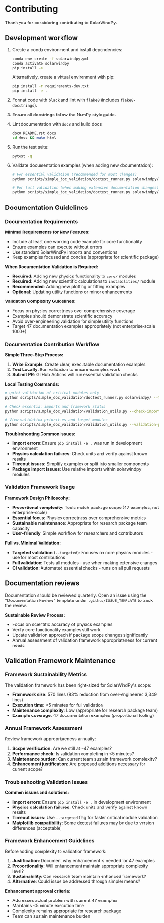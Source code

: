 # Contributing

Thank you for considering contributing to SolarWindPy.

## Development workflow

1. Create a conda environment and install dependencies:

   ```bash
   conda env create -f solarwindpy.yml
   conda activate solarwindpy
   pip install -e .
   ```

   Alternatively, create a virtual environment with pip:

   ```bash
   pip install -r requirements-dev.txt
   pip install -e .
   ```

2. Format code with `black` and lint with `flake8` (includes `flake8-docstrings`).
3. Ensure all docstrings follow the NumPy style guide.
4. Lint documentation with `doc8` and build docs:

   ```bash
   doc8 README.rst docs
   cd docs && make html
   ```

5. Run the test suite:

   ```bash
   pytest -q
   ```

6. Validate documentation examples (when adding new documentation):

   ```bash
   # For essential validation (recommended for most changes)
   python scripts/simple_doc_validation/doctest_runner.py solarwindpy/ --targeted --verbose
   
   # For full validation (when making extensive documentation changes)
   python scripts/simple_doc_validation/doctest_runner.py solarwindpy/ --verbose
   ```

## Documentation Guidelines

### Documentation Requirements

**Minimal Requirements for New Features:**
- Include at least one working code example for core functionality
- Ensure examples can execute without errors
- Use standard SolarWindPy imports and conventions
- Keep examples focused and concise (appropriate for scientific package)

**When Documentation Validation is Required:**
- **Required**: Adding new physics functionality to `core/` modules
- **Required**: Adding new scientific calculations to `instabilities/` module  
- **Recommended**: Adding new plotting or fitting examples
- **Optional**: Updating utility functions or minor enhancements

**Validation Complexity Guidelines:**
- Focus on physics correctness over comprehensive coverage
- Examples should demonstrate scientific accuracy
- Avoid over-engineering validation for simple utility functions
- Target 47 documentation examples appropriately (not enterprise-scale 1000+)

### Documentation Contribution Workflow

**Simple Three-Step Process:**
1. **Write Example**: Create clear, executable documentation examples
2. **Test Locally**: Run validation to ensure examples work
3. **Submit PR**: GitHub Actions will run essential validation checks

**Local Testing Commands:**
```bash
# Quick validation of critical modules only
python scripts/simple_doc_validation/doctest_runner.py solarwindpy/ --targeted

# Check essential imports and framework status
python scripts/simple_doc_validation/validation_utils.py --check-imports --framework-status

# View validation priorities and target modules
python scripts/simple_doc_validation/validation_utils.py --validation-priorities --targeted-modules
```

**Troubleshooting Common Issues:**
- **Import errors**: Ensure `pip install -e .` was run in development environment
- **Physics calculation failures**: Check units and verify against known results
- **Timeout issues**: Simplify examples or split into smaller components
- **Package import issues**: Use relative imports within solarwindpy modules

### Validation Framework Usage

**Framework Design Philosophy:**
- **Proportional complexity**: Tools match package scope (47 examples, not enterprise-scale)
- **Essential focus**: Physics correctness over comprehensive metrics
- **Sustainable maintenance**: Appropriate for research package team capacity
- **User-friendly**: Simple workflow for researchers and contributors

**Full vs. Minimal Validation:**
- **Targeted validation** (`--targeted`): Focuses on core physics modules - use for most contributions
- **Full validation**: Tests all modules - use when making extensive changes
- **CI validation**: Automated essential checks - runs on all pull requests

## Documentation reviews

Documentation should be reviewed quarterly. Open an issue using the
"Documentation Review" template under `.github/ISSUE_TEMPLATE` to track the
review. 

**Sustainable Review Process:**
- Focus on scientific accuracy of physics examples
- Verify core functionality examples still work
- Update validation approach if package scope changes significantly
- Annual assessment of validation framework appropriateness for current needs

## Validation Framework Maintenance

### Framework Sustainability Metrics
The validation framework has been right-sized for SolarWindPy's scope:
- **Framework size**: 570 lines (83% reduction from over-engineered 3,349 lines)
- **Execution time**: <5 minutes for full validation
- **Maintenance complexity**: Low (appropriate for research package team)
- **Example coverage**: 47 documentation examples (proportional tooling)

### Annual Framework Assessment
Review framework appropriateness annually:
1. **Scope verification**: Are we still at ~47 examples?
2. **Performance check**: Is validation completing in <5 minutes?
3. **Maintenance burden**: Can current team sustain framework complexity?
4. **Enhancement justification**: Are proposed additions necessary for current scope?

### Troubleshooting Validation Issues
**Common issues and solutions:**
- **Import errors**: Ensure `pip install -e .` in development environment
- **Physics calculation failures**: Check units and verify against known results
- **Timeout issues**: Use `--targeted` flag for faster critical module validation
- **Matplotlib compatibility**: Some doctest failures may be due to version differences (acceptable)

### Framework Enhancement Guidelines
Before adding complexity to validation framework:
1. **Justification**: Document why enhancement is needed for 47 examples
2. **Proportionality**: Will enhancement maintain appropriate complexity level?
3. **Sustainability**: Can research team maintain enhanced framework?
4. **Alternative**: Could issue be addressed through simpler means?

**Enhancement approval criteria:**
- Addresses actual problem with current 47 examples
- Maintains <5 minute execution time
- Complexity remains appropriate for research package
- Team can sustain maintenance burden
